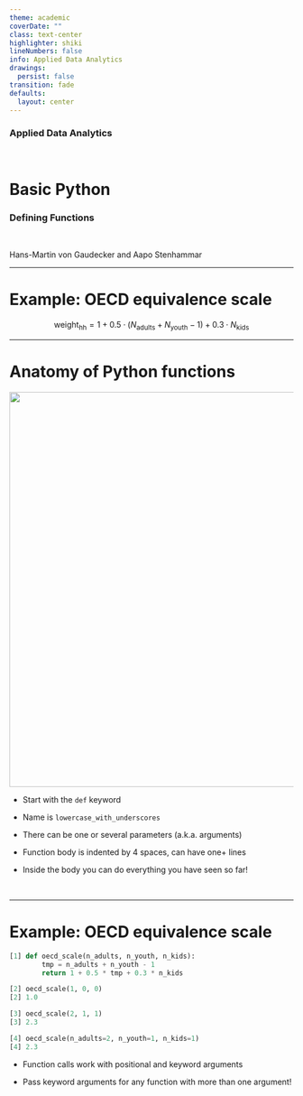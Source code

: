 ```yaml
---
theme: academic
coverDate: ""
class: text-center
highlighter: shiki
lineNumbers: false
info: Applied Data Analytics
drawings:
  persist: false
transition: fade
defaults:
  layout: center
---
```


### Applied Data Analytics

<br/>

# Basic Python

### Defining Functions

<br/>


Hans-Martin von Gaudecker and Aapo Stenhammar


---

# Example: OECD equivalence scale

$$
\text{weight}_\text{hh} = 1 + 0.5 \cdot (N_\text{adults} + N_\text{youth} - 1) + 0.3 \cdot N_\text{kids}
$$



---

# Anatomy of Python functions


<img src="/function_anatomy.png" class="rounded" width="700"/>


- Start with the `def` keyword

- Name is `lowercase_with_underscores`

- There can be one or several parameters (a.k.a. arguments)

- Function body is indented by 4 spaces, can have one+ lines

- Inside the body you can do everything you have seen so far!

<br/>

---

# Example: OECD equivalence scale

<div class="grid grid-cols-5 gap-4">
<div class="col-span-3">

```python
[1] def oecd_scale(n_adults, n_youth, n_kids):
        tmp = n_adults + n_youth - 1
        return 1 + 0.5 * tmp + 0.3 * n_kids

[2] oecd_scale(1, 0, 0)
[2] 1.0

[3] oecd_scale(2, 1, 1)
[3] 2.3

[4] oecd_scale(n_adults=2, n_youth=1, n_kids=1)
[4] 2.3

```

</div>
<div class="col-span-2">

- Function calls work with positional and keyword arguments

- Pass keyword arguments for any function with more than one argument!


</div>
</div>
